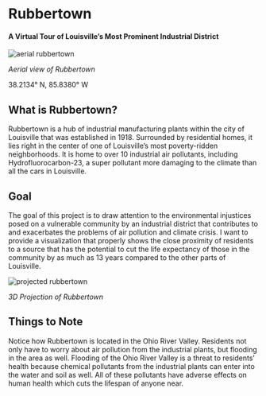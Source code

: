 # Rubbertown
#### A Virtual Tour of Louisville’s Most Prominent Industrial District

![aerial rubbertown](https://user-images.githubusercontent.com/78566021/167225300-f1df418d-ffb4-43a7-96c2-a5f6b325869f.png)

*Aerial view of Rubbertown*

38.2134° N, 85.8380° W

## What is Rubbertown?
Rubbertown is a hub of industrial manufacturing plants within the city of Louisville that was established in 1918. Surrounded by residential homes, it lies right in the center of one of Louisville’s most poverty-ridden neighborhoods. It is home to over 10 industrial air pollutants, including Hydrofluorocarbon-23, a super pollutant more damaging to the climate than all the cars in Louisville.

## Goal
The goal of this project is to draw attention to the environmental injustices posed on a vulnerable community by an industrial district that contributes to and exacerbates the problems of air pollution and climate crisis. I want to provide a visualization that properly shows the close proximity of residents to a source that has the potential to cut the life expectancy of those in the community by as much as 13 years compared to the other parts of Louisville. 



![projected rubbertown](https://user-images.githubusercontent.com/78566021/167225534-0279d641-937e-4808-bc79-7d13868b5e95.jpg)

*3D Projection of Rubbertown*

## Things to Note
Notice how Rubbertown is located in the Ohio River Valley. Residents not only have to worry about air pollution from the industrial plants, but flooding in the area as well. Flooding of the Ohio River Valley is a threat to residents' health because chemical pollutants from the industrial plants can enter into the water and soil as well. All of these pollutants have adverse effects on human health which cuts the lifespan of anyone near.
